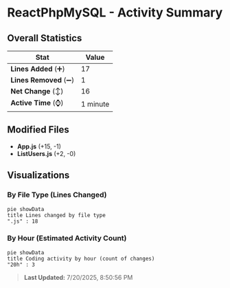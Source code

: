 # ReactPhpMySQL - Activity Summary 

## Overall Statistics

| Stat                   | Value                                                             |
| ---------------------- | ----------------------------------------------------------------- |
| **Lines Added** (➕)   | 17                                          |
| **Lines Removed** (➖) | 1                                        |
| **Net Change** (↕)    | 16                |
| **Active Time** (⌚)   | 1 minute |


## Modified Files
- **App.js** (+15, -1)
- **ListUsers.js** (+2, -0)

## Visualizations

### By File Type (Lines Changed)

```mermaid
pie showData
title Lines changed by file type
".js" : 18
```

### By Hour (Estimated Activity Count)

```mermaid
pie showData
title Coding activity by hour (count of changes)
"20h" : 3
```


> **Last Updated:** 7/20/2025, 8:50:56 PM
